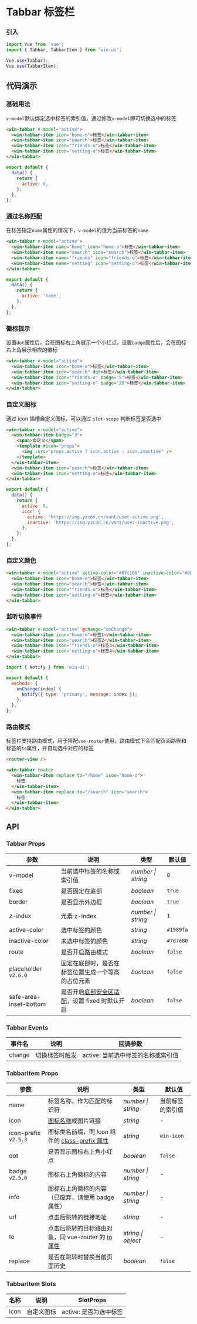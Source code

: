 # Tabbar 标签栏

### 引入

```js
import Vue from 'vue';
import { Tabbar, TabbarItem } from 'win-ui';

Vue.use(Tabbar);
Vue.use(TabbarItem);
```

## 代码演示

### 基础用法

`v-model`默认绑定选中标签的索引值，通过修改`v-model`即可切换选中的标签

```html
<win-tabbar v-model="active">
  <win-tabbar-item icon="home-o">标签</win-tabbar-item>
  <win-tabbar-item icon="search">标签</win-tabbar-item>
  <win-tabbar-item icon="friends-o">标签</win-tabbar-item>
  <win-tabbar-item icon="setting-o">标签</win-tabbar-item>
</win-tabbar>
```

```js
export default {
  data() {
    return {
      active: 0,
    };
  },
};
```

### 通过名称匹配

在标签指定`name`属性的情况下，`v-model`的值为当前标签的`name`

```html
<win-tabbar v-model="active">
  <win-tabbar-item name="home" icon="home-o">标签</win-tabbar-item>
  <win-tabbar-item name="search" icon="search">标签</win-tabbar-item>
  <win-tabbar-item name="friends" icon="friends-o">标签</win-tabbar-item>
  <win-tabbar-item name="setting" icon="setting-o">标签</win-tabbar-item>
</win-tabbar>
```

```js
export default {
  data() {
    return {
      active: 'home',
    };
  },
};
```

### 徽标提示

设置`dot`属性后，会在图标右上角展示一个小红点。设置`badge`属性后，会在图标右上角展示相应的徽标

```html
<win-tabbar v-model="active">
  <win-tabbar-item icon="home-o">标签</win-tabbar-item>
  <win-tabbar-item icon="search" dot>标签</win-tabbar-item>
  <win-tabbar-item icon="friends-o" badge="5">标签</win-tabbar-item>
  <win-tabbar-item icon="setting-o" badge="20">标签</win-tabbar-item>
</win-tabbar>
```

### 自定义图标

通过 icon 插槽自定义图标，可以通过 `slot-scope` 判断标签是否选中

```html
<win-tabbar v-model="active">
  <win-tabbar-item badge="3">
    <span>自定义</span>
    <template #icon="props">
      <img :src="props.active ? icon.active : icon.inactive" />
    </template>
  </win-tabbar-item>
  <win-tabbar-item icon="search">标签</win-tabbar-item>
  <win-tabbar-item icon="setting-o">标签</win-tabbar-item>
</win-tabbar>
```

```js
export default {
  data() {
    return {
      active: 0,
      icon: {
        active: 'https://img.yzcdn.cn/vant/user-active.png',
        inactive: 'https://img.yzcdn.cn/vant/user-inactive.png',
      },
    };
  },
};
```

### 自定义颜色

```html
<win-tabbar v-model="active" active-color="#07c160" inactive-color="#000">
  <win-tabbar-item icon="home-o">标签</win-tabbar-item>
  <win-tabbar-item icon="search">标签</win-tabbar-item>
  <win-tabbar-item icon="friends-o">标签</win-tabbar-item>
  <win-tabbar-item icon="setting-o">标签</win-tabbar-item>
</win-tabbar>
```

### 监听切换事件

```html
<win-tabbar v-model="active" @change="onChange">
  <win-tabbar-item icon="home-o">标签1</win-tabbar-item>
  <win-tabbar-item icon="search">标签2</win-tabbar-item>
  <win-tabbar-item icon="friends-o">标签3</win-tabbar-item>
  <win-tabbar-item icon="setting-o">标签4</win-tabbar-item>
</win-tabbar>
```

```js
import { Notify } from 'win-ui';

export default {
  methods: {
    onChange(index) {
      Notify({ type: 'primary', message: index });
    },
  },
};
```

### 路由模式

标签栏支持路由模式，用于搭配`vue-router`使用。路由模式下会匹配页面路径和标签的`to`属性，并自动选中对应的标签

```html
<router-view />

<win-tabbar route>
  <win-tabbar-item replace to="/home" icon="home-o">
    标签
  </win-tabbar-item>
  <win-tabbar-item replace to="/search" icon="search">
    标签
  </win-tabbar-item>
</win-tabbar>
```

## API

### Tabbar Props

| 参数 | 说明 | 类型 | 默认值 |
| --- | --- | --- | --- |
| v-model | 当前选中标签的名称或索引值 | _number \| string_ | `0` |
| fixed | 是否固定在底部 | _boolean_ | `true` |
| border | 是否显示外边框 | _boolean_ | `true` |
| z-index | 元素 z-index | _number \| string_ | `1` |
| active-color | 选中标签的颜色 | _string_ | `#1989fa` |
| inactive-color | 未选中标签的颜色 | _string_ | `#7d7e80` |
| route | 是否开启路由模式 | _boolean_ | `false` |
| placeholder `v2.6.0` | 固定在底部时，是否在标签位置生成一个等高的占位元素 | _boolean_ | `false` |
| safe-area-inset-bottom | 是否开启[底部安全区适配](#/zh-CN/quickstart#di-bu-an-quan-qu-gua-pei)，设置 fixed 时默认开启 | _boolean_ | `false` |

### Tabbar Events

| 事件名 | 说明           | 回调参数                           |
| ------ | -------------- | ---------------------------------- |
| change | 切换标签时触发 | active: 当前选中标签的名称或索引值 |

### TabbarItem Props

| 参数 | 说明 | 类型 | 默认值 |
| --- | --- | --- | --- |
| name | 标签名称，作为匹配的标识符 | _number \| string_ | 当前标签的索引值 |
| icon | [图标名称](#/zh-CN/icon)或图片链接 | _string_ | - |
| icon-prefix `v2.5.3` | 图标类名前缀，同 Icon 组件的 [class-prefix 属性](#/zh-CN/icon#props) | _string_ | `win-icon` |
| dot | 是否显示图标右上角小红点 | _boolean_ | `false` |
| badge `v2.5.6` | 图标右上角徽标的内容 | _number \| string_ | - |
| info | 图标右上角徽标的内容（已废弃，请使用 badge 属性） | _number \| string_ | - |
| url | 点击后跳转的链接地址 | _string_ | - |
| to | 点击后跳转的目标路由对象，同 vue-router 的 [to 属性](https://router.vuejs.org/zh/api/#to) | _string \| object_ | - |
| replace | 是否在跳转时替换当前页面历史 | _boolean_ | `false` |

### TabbarItem Slots

| 名称 | 说明       | SlotProps              |
| ---- | ---------- | ---------------------- |
| icon | 自定义图标 | active: 是否为选中标签 |
